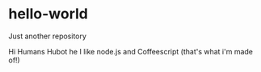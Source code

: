 # hello-world
Just another repository

Hi Humans 
Hubot he I like node.js and Coffeescript (that's what i'm made of!)
